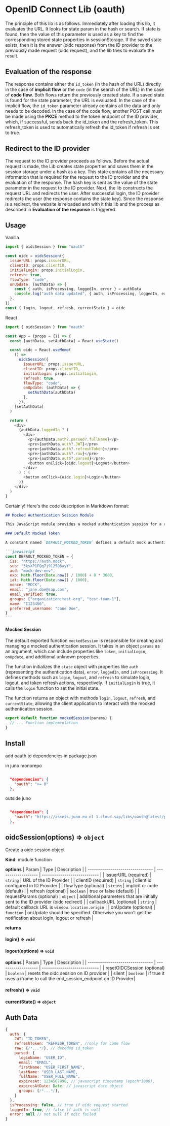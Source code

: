 # OpenID Connect Lib (oauth)

The principle of this lib is as follows. Immediately after loading this lib, it evaluates the URL. It looks for state param in the hash or search. If state is found, then the value of this parameter is used as a key to find the corresponding stored state properties in sessionStorage. If the saved state exists, then it is the answer (oidc response) from the ID provider to the previously made request (oidc request), and the lib tries to evaluate the result.

## Evaluation of the response

The response contains either the `id_token` (in the hash of the URL) directly in the case of **implicit flow** or the `code` (in the search of the URL) in the case of **code flow**. Both flows return the previously created state. If a saved state is found for the state parameter, the URL is evaluated. In the case of the implicit flow, the `id_token` parameter already contains all the data and only needs to be decoded. In the case of the code flow, another POST call must be made using the **PKCE** method to the token endpoint of the ID provider, which, if successful, sends back the id_token and the refresh_token. This refresh_token is used to automatically refresh the id_token if refresh is set to true.

## Redirect to the ID provider

The request to the ID provider proceeds as follows. Before the actual request is made, the Lib creates state properties and saves them in the session storage under a hash as a key. This state contains all the necessary information that is required for the request to the ID provider and the evaluation of the response. The hash key is sent as the value of the state parameter in the request to the ID provider. Next, the lib constructs the request URL and redirects the user. After successful login, the ID provider redirects the user (the response contains the state key). Since the response is a redirect, the website is reloaded and with it this lib and the process as described in **Evaluation of the response** is triggered.

## Usage

Vanilla

```js
import { oidcSession } from "oauth"

const oidc = oidcSession({
  issuerURL: props.issuerURL,
  clientID: props.clientID,
  initialLogin: props.initialLogin,
  refresh: true,
  flowType: "code",
  onUpdate: (authData) => {
    const { auth, isProcessing, loggedIn, error } = authData
    console.log("auth data updated", { auth, isProcessing, loggedIn, error })
  },
})
const { login, logout, refresh, currentState } = oidc
```

React

```js
import { oidcSession } from "oauth"

const App = (props = {}) => {
  const [authData, setAuthData] = React.useState()

  const oidc = React.useMemo(
    () =>
      oidcSession({
        issuerURL: props.issuerURL,
        clientID: props.clientID,
        initialLogin: props.initialLogin,
        refresh: true,
        flowType: "code",
        onUpdate: (authData) => {
          setAuthData(authData)
        },
      }),
    [setAuthData]
  )

  return (
    <div>
      {authData.loggedIn ? (
        <div>
          <p>{authData.auth?.parsed?.fullName}</p>
          <pre>{authData.auth?.JWT}</pre>
          <pre>{authData.auth?.refreshToken}</pre>
          <pre>{authData.auth?.raw}</pre>
          <pre>{authData.auth?.parsed}</pre>
          <button onClick={oidc.logout}>Logout</button>
        </div>
      ) : (
        <button onClick={oidc.login}>Login</button>
      )}
    </div>
  )
}
```

Certainly! Here's the code description in Markdown format:

````markdown
## Mocked Authentication Session Module

This JavaScript module provides a mocked authentication session for a client application. It simulates the behavior of an authentication mechanism by generating a mock authentication token and handling login, logout, and token refresh actions.

### Default Mocked Token

A constant named `DEFAULT_MOCKED_TOKEN` defines a default mock authentication token with various properties such as issuer (`iss`), subject (`sub`), audience (`aud`), expiration time (`exp`), issuance time (`iat`), nonce, email, email verification status, user groups, name, and preferred username.

```javascript
const DEFAULT_MOCKED_TOKEN = {
  iss: "https://auth.mock",
  sub: "3ksXP1FQq7j9125Q6ayY",
  aud: "mock-dev-env",
  exp: Math.floor(Date.now() / 1000) + 8 * 3600,
  iat: Math.floor(Date.now() / 1000),
  nonce: "MOCK",
  email: "jane.doe@sap.com",
  email_verified: true,
  groups: ["organization:test-org", "test-team-1"],
  name: "I123456",
  preferred_username: "Jane Doe",
}
```
````

#### Mocked Session

The default exported function `mockedSession` is responsible for creating and managing a mocked authentication session. It takes in an object `params` as an argument, which can include properties like `token`, `initialLogin`, `onUpdate`, and additional unknown properties.

The function initializes the `state` object with properties like `auth` (representing the authentication data), `error`, `loggedIn`, and `isProcessing`. It defines methods such as `login`, `logout`, and `refresh` to simulate login, logout, and token refresh actions, respectively. If `initialLogin` is true, it calls the `login` function to set the initial state.

The function returns an object with methods `login`, `logout`, `refresh`, and `currentState`, allowing the client application to interact with the mocked authentication session.

```javascript
export default function mockedSession(params) {
  // ... Function implementation
}
```

## Install

add oauth to dependencies in package.json

in juno monorepo

```json

  "dependencies": {
    "oauth": ">= 0"
  },

```

outside juno

```json

  "dependencies": {
    "oauth": "https://assets.juno.eu-nl-1.cloud.sap/libs/oauth@latest/package.tgz"
  },

```

## oidcSession(options) ⇒ <code>object</code>

Create a oidc session object

**Kind**: module function

**options**
| Param | Type | Description |
| -------------------------------- | ------------------- | ---------------------------- |
| issuerURL (required) | <code>string</code> | URL of the ID Provider |
| clientID (required) | <code>string</code> | client id configured in ID Provider |
| flowType (optional) | <code>string</code> | implicit or code (default) |
| refresh (optional) | <code>boolean</code> | true or false (default) |
| requestParams (optional) | <code>object</code> | additional parameters that are initially sent to the ID provider (oidc redirect) |
| callbackURL (optional) | <code>string</code> | default callback URL is `window.location.origin` |
| onUpdate (optional) | <code>function</code> | onUpdate should be specified. Otherwise you won't get the notification about login, logout or refresh |

**returns**

#### login() ⇒ <code>void</code>

#### logout(options) ⇒ <code>void</code>

**options**
| Param | Type | Description |
| -------------------------------- | ------------------- | ---------------------------- |
| resetOIDCSession (optional) | <code>boolean</code> | resets the oidc session on ID provider |
| silent | <code>boolean</code> | if true it uses a iframe to call the end_session_endpoint on ID Provider|

#### refresh() ⇒ <code>void</code>

#### currentState() ⇒ <code>object</code>

## Auth Data

```js
{
  auth: {
    JWT: "ID_TOKEN",
    refreshToken: "REFRESH_TOKEN", //only for code flow
    raw: {/*...*/}, // decoded id_token
    parsed: {
      loginName: "USER_ID",
      email: "EMAIL",
      firstName: "USER_FIRST_NAME",
      lastName: "USER_LAST_NAME,
      fullName: "USER_FULL_NAME",
      expiresAt: 1234567890, // javascript timestamp (epoch*1000),
      expiresAtDate: Date, // javascript date object
      groups: [/*...*/],
    }
  },
  isProcessing: false, // true if oidc request started
  loggedIn: true, // false if auth is null
  error: null // not null if odic failed
}
```
